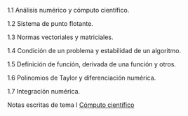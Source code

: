 1.1 Análisis numérico y cómputo científico.

1.2 Sistema de punto flotante.

1.3 Normas vectoriales y matriciales.

1.4 Condición de un problema y estabilidad de un algoritmo.

1.5 Definición de función, derivada de una función y otros.

1.6 Polinomios de Taylor y diferenciación numérica.

1.7 Integración numérica.

Notas escritas de tema I [Cómputo científico](https://www.dropbox.com/sh/2o888m9v7i3ngsf/AACRxfa8bIl-LMBl7Jtb-y72a?dl=0)